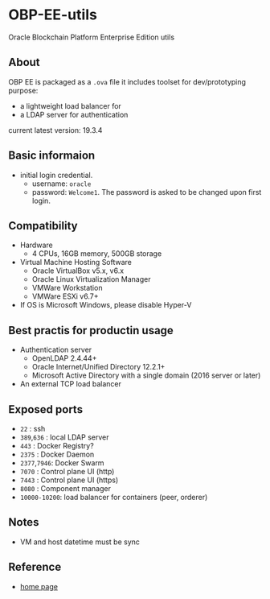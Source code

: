 # OBP-EE-utils
Oracle Blockchain Platform Enterprise Edition utils

## About
OBP EE is packaged as a `.ova` file
it includes toolset for dev/prototyping purpose:
- a lightweight load balancer for 
- a LDAP server for authentication

current latest version: 19.3.4
## Basic informaion
- initial login credential. 
  - username: `oracle`
  - password: `Welcome1`. The password is asked to be changed upon first login. 
## Compatibility
- Hardware
  - 4 CPUs, 16GB memory, 500GB storage
- Virtual Machine Hosting Software
  - Oracle VirtualBox v5.x, v6.x
  - Oracle Linux Virtualization Manager
  - VMWare Workstation
  - VMWare ESXi v6.7+
- If OS is Microsoft Windows, please disable Hyper-V

## Best practis for productin usage
- Authentication server
  - OpenLDAP 2.4.44+
  - Oracle Internet/Unified Directory 12.2.1+
  - Microsoft Active Directory with a single domain (2016 server or later)
- An external TCP load balancer
## Exposed ports
- `22`        : ssh
- `389`,`636` : local LDAP server
- `443`       : Docker Registry?
- `2375`      : Docker Daemon
- `2377`,`7946`: Docker Swarm
- `7070`      : Control plane UI (http) 
- `7443`      : Control plane UI (https) 
- `8080`      : Component manager
- `10000-10200`: load balancer for containers (peer, orderer)
## Notes
- VM and host datetime must be sync
## Reference
- [home page](https://www.oracle.com/blockchain/blockchain-platform-enterprise-edition)

